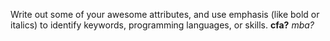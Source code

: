 Write out some of your awesome attributes, and use emphasis (like bold or italics) to identify keywords, programming languages, or skills. 
**cfa?**
*mba?*
